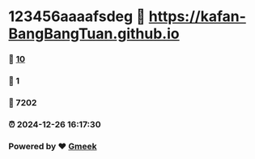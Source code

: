 # 123456aaaafsdeg :link: https://kafan-BangBangTuan.github.io 
### :page_facing_up: [10](https://kafan-BangBangTuan.github.io/tag.html) 
### :speech_balloon: 1 
### :hibiscus: 7202 
### :alarm_clock: 2024-12-26 16:17:30 
### Powered by :heart: [Gmeek](https://github.com/Meekdai/Gmeek)
